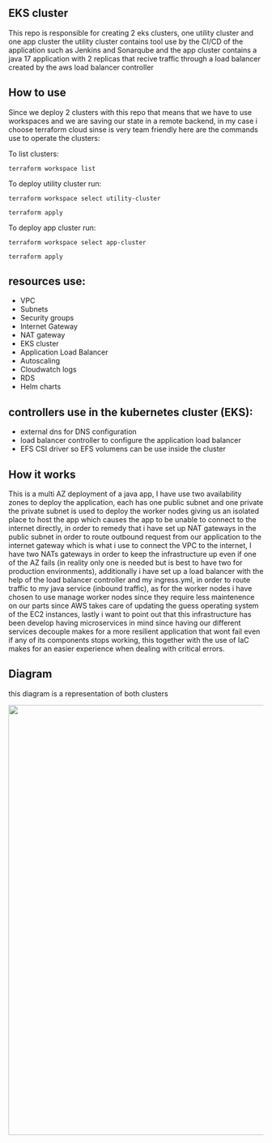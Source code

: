 ## EKS cluster

This repo is responsible for creating 2 eks clusters, one utility cluster and one app cluster
the utility cluster contains tool use by the CI/CD of the application such as Jenkins and Sonarqube
and the app cluster contains a java 17 application with 2 replicas that recive traffic through a load
balancer created by the aws load balancer controller

## How to use

Since we deploy 2 clusters with this repo that means that we have to use workspaces and we are
saving our state in a remote backend, in my case i choose terraform cloud sinse is very team friendly
here are the commands use to operate the clusters:

To list clusters:

```terraform workspace list```

To deploy utility cluster run:

```terraform workspace select utility-cluster```

```terraform apply```

To deploy app cluster run:

```terraform workspace select app-cluster```

```terraform apply```


## resources use:

- VPC
- Subnets
- Security groups
- Internet Gateway
- NAT gateway
- EKS cluster
- Application Load Balancer
- Autoscaling
- Cloudwatch logs
- RDS
- Helm charts

## controllers use in the kubernetes cluster (EKS):

- external dns for DNS configuration
- load balancer controller to configure the application load balancer
- EFS CSI driver so EFS volumens can be use inside the cluster

## How it works 

This is a multi AZ deployment of a java app, I have use two availability zones to deploy the application, each has one public subnet and one private the private subnet is used to deploy the worker nodes giving us an isolated place to host the app which causes the app to be unable to connect to the internet directly, in order to remedy that i have set up NAT gateways in the public subnet in order to route outbound request from our application to the internet gateway which is what i use to connect the VPC to the internet, I have two NATs gateways in order to keep the infrastructure up even if one of the AZ fails (in reality only one is needed but is best to have two for production environments), additionally i have set up a load balancer with the help of the load balancer controller and my ingress.yml, in order to route traffic to my java service (inbound traffic), as for the worker nodes i have chosen to use manage worker nodes since they require less maintenence on our parts since AWS takes care of updating the guess operating system of the EC2 instances, lastly i want to point out that this infrastructure has been develop having microservices in mind since having our different services decouple makes for a more resilient application that wont fail even if any of its components stops working, this together with the use of IaC makes for an easier experience when dealing with critical errors.

## Diagram

this diagram is a representation of both clusters

<img src="./images/eksClusterMERN.png" width="850"/>